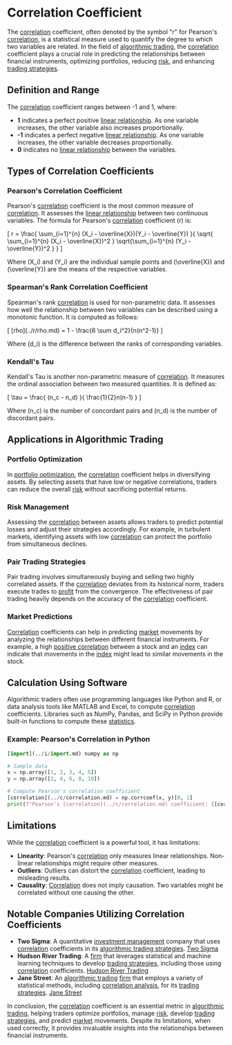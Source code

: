 # Correlation Coefficient

The [correlation](../c/correlation.md) coefficient, often denoted by the symbol "r" for Pearson's [correlation](../c/correlation.md), is a statistical measure used to quantify the degree to which two variables are related. In the field of [algorithmic trading](../a/accountability.md), the [correlation](../c/correlation.md) coefficient plays a crucial role in predicting the relationships between financial instruments, optimizing portfolios, reducing [risk](../r/risk.md), and enhancing [trading strategies](../t/trading_strategies.md).

## Definition and Range

The [correlation](../c/correlation.md) coefficient ranges between -1 and 1, where:

- **1** indicates a perfect positive [linear relationship](../l/linear_relationship.md). As one variable increases, the other variable also increases proportionally.
- **-1** indicates a perfect negative [linear relationship](../l/linear_relationship.md). As one variable increases, the other variable decreases proportionally.
- **0** indicates no [linear relationship](../l/linear_relationship.md) between the variables.

## Types of Correlation Coefficients

### Pearson's Correlation Coefficient

Pearson's [correlation](../c/correlation.md) coefficient is the most common measure of [correlation](../c/correlation.md). It assesses the [linear relationship](../l/linear_relationship.md) between two continuous variables. The formula for Pearson's [correlation](../c/correlation.md) coefficient (r) is:

\[ r = \frac{ \sum_{i=1}^{n} (X_i - \overline{X})(Y_i - \overline{Y}) }{ \sqrt{ \sum_{i=1}^{n} (X_i - \overline{X})^2 } \sqrt{\sum_{i=1}^{n} (Y_i - \overline{Y})^2 } } \]

Where \(X_i\) and \(Y_i\) are the individual sample points and \(\overline{X}\) and \(\overline{Y}\) are the means of the respective variables.

### Spearman's Rank Correlation Coefficient

Spearman's rank [correlation](../c/correlation.md) is used for non-parametric data. It assesses how well the relationship between two variables can be described using a monotonic function. It is computed as follows:

\[ \[rho](../r/rho.md) = 1 - \frac{6 \sum d_i^2}{n(n^2-1)} \]

Where \(d_i\) is the difference between the ranks of corresponding variables.

### Kendall's Tau

Kendall's Tau is another non-parametric measure of [correlation](../c/correlation.md). It measures the ordinal association between two measured quantities. It is defined as:

\[ \tau = \frac{ (n_c - n_d) }{ \frac{1}{2}n(n-1) } \]

Where \(n_c\) is the number of concordant pairs and \(n_d\) is the number of discordant pairs.

## Applications in Algorithmic Trading

### Portfolio Optimization

In [portfolio optimization](../p/portfolio_optimization.md), the [correlation](../c/correlation.md) coefficient helps in diversifying assets. By selecting assets that have low or negative correlations, traders can reduce the overall [risk](../r/risk.md) without sacrificing potential returns.

### Risk Management

Assessing the [correlation](../c/correlation.md) between assets allows traders to predict potential losses and adjust their strategies accordingly. For example, in turbulent markets, identifying assets with low [correlation](../c/correlation.md) can protect the portfolio from simultaneous declines.

### Pair Trading Strategies

Pair trading involves simultaneously buying and selling two highly correlated assets. If the [correlation](../c/correlation.md) deviates from its historical norm, traders execute trades to [profit](../p/profit.md) from the convergence. The effectiveness of pair trading heavily depends on the accuracy of the [correlation](../c/correlation.md) coefficient.

### Market Predictions

[Correlation](../c/correlation.md) coefficients can help in predicting [market](../m/market.md) movements by analyzing the relationships between different financial instruments. For example, a high [positive correlation](../p/positive_correlation.md) between a stock and an [index](../i/index_instrument.md) can indicate that movements in the [index](../i/index_instrument.md) might lead to similar movements in the stock.

## Calculation Using Software

Algorithmic traders often use programming languages like Python and R, or data analysis tools like MATLAB and Excel, to compute [correlation](../c/correlation.md) coefficients. Libraries such as NumPy, Pandas, and SciPy in Python provide built-in functions to compute these [statistics](../s/statistics.md).

### Example: Pearson's Correlation in Python

```python
[import](../i/import.md) numpy as np

# Sample data
x = np.array([1, 2, 3, 4, 5])
y = np.array([2, 4, 6, 8, 10])

# Compute Pearson's correlation coefficient
[correlation](../c/correlation.md) = np.corrcoef(x, y)[0, 1]
print(f"Pearson's [correlation](../c/correlation.md) coefficient: {[correlation](../c/correlation.md)}")
```

## Limitations

While the [correlation](../c/correlation.md) coefficient is a powerful tool, it has limitations:

- **Linearity**: Pearson's [correlation](../c/correlation.md) only measures linear relationships. Non-linear relationships might require other measures.
- **Outliers**: Outliers can distort the [correlation](../c/correlation.md) coefficient, leading to misleading results.
- **Causality**: [Correlation](../c/correlation.md) does not imply causation. Two variables might be correlated without one causing the other.

## Notable Companies Utilizing Correlation Coefficients

- **Two Sigma**: A quantitative [investment management](../i/investment_management.md) company that uses [correlation](../c/correlation.md) coefficients in its [algorithmic trading strategies](../a/algorithmic_trading_strategies.md). [Two Sigma](https://www.twosigma.com/)
- **Hudson River Trading**: A [firm](../f/firm.md) that leverages statistical and machine learning techniques to develop [trading strategies](../t/trading_strategies.md), including those using [correlation](../c/correlation.md) coefficients. [Hudson River Trading](https://www.hudsonrivertrading.com/)
- **Jane Street**: An [algorithmic trading](../a/accountability.md) [firm](../f/firm.md) that employs a variety of statistical methods, including [correlation analysis](../c/correlation_analysis.md), for its [trading strategies](../t/trading_strategies.md). [Jane Street](https://www.janestreet.com/)

In conclusion, the [correlation](../c/correlation.md) coefficient is an essential metric in [algorithmic trading](../a/accountability.md), helping traders optimize portfolios, manage [risk](../r/risk.md), develop [trading strategies](../t/trading_strategies.md), and predict [market](../m/market.md) movements. Despite its limitations, when used correctly, it provides invaluable insights into the relationships between financial instruments.
